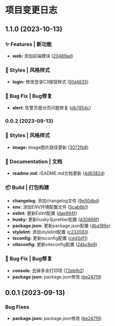 # 项目变更日志


## 1.1.0 (2023-10-13)


### ✨ Features | 新功能

* **web:** 添加前端模块 ([20489ad](https://github.com/guo-zi-xin/open-c3-federation/commit/20489ada3351fc11ca40051cc18ef1db40ec87e6))


### 💄 Styles | 风格样式

* **login:** 修改登录C3按钮样式 ([91d4835](https://github.com/guo-zi-xin/open-c3-federation/commit/91d48354c4bbafb18acfc66a7ab36aecfda495a4))


### 🐛 Bug Fix | Bug修复

* **alert:** 告警页面分页问题修复 ([db7854c](https://github.com/guo-zi-xin/open-c3-federation/commit/db7854cd63970322d091459616e82eb3c8a89f7d))

### 0.0.2 (2023-09-13)

### 💄 Styles | 风格样式

* **image:** image图片路径更新 ([3072fb8](https://github.com/guo-zi-xin/react-demo-babel/commit/3072fb85233310c27c8afcb2b83c5816dc380fb9))

### 📄 Documentation | 文档

* **readme.md:** rEADME.md文档更新 ([4d6382d](https://github.com/guo-zi-xin/react-demo-babel/commit/4d6382d74c78c0a816c72035e82067d26d33e622))

### 📦 Build | 打包构建

* **changelog:** 添加changelog文件 ([9e50dbd](https://github.com/guo-zi-xin/react-demo-babel/commit/9e50dbd3893fb7828feb97301fcb4a97f5185418))
* **env:** 添加ENV环境配置文件 ([5cab6b1](https://github.com/guo-zi-xin/react-demo-babel/commit/5cab6b1343a724fcae2f8aa3a54661c2216dd657))
* **eslint:** 更新Eslint配置 ([dae994f](https://github.com/guo-zi-xin/react-demo-babel/commit/dae994f98887fda046b9db078e839ed299cb15d6))
* **husky:** 更新husky与prettier配置 ([430668f](https://github.com/guo-zi-xin/react-demo-babel/commit/430668fc1bf9c1153182a8dcb813b7667ce32d4b))
* **package.json:** 更新package.json配置 ([4ba189e](https://github.com/guo-zi-xin/react-demo-babel/commit/4ba189edb6f50ab3d360fb97879054051671900e))
* **stylelint:** 添加stylelint配置 ([c233593](https://github.com/guo-zi-xin/react-demo-babel/commit/c233593e2ffe7c43a8b11fab43aff3a1fb146994))
* **tsconfig:** 更新tsconfig配置 ([ced3d11](https://github.com/guo-zi-xin/react-demo-babel/commit/ced3d1120d5fb141da926d0f8de233156bd2a7e7))
* **viteconfig:** 更新viteconfig配置 ([24bc8e9](https://github.com/guo-zi-xin/react-demo-babel/commit/24bc8e9238f574b5eacffd5c567808f6ae3d38a7))

### 🐛 Bug Fix | Bug修复

* **console:** 去掉多余打印项 ([72ebfb2](https://github.com/guo-zi-xin/react-demo-babel/commit/72ebfb29fc34b33b32908b138cf62c34af54dffb))
* **package.json:** package.json修改 ([be247f9](https://github.com/guo-zi-xin/react-demo-babel/commit/be247f9622b102d541e8ee08afebfb1148a25ff2))

## 0.0.1 (2023-09-13)

### Bug Fixes

* **package.json:** package.json修改 ([be247f9](https://github.com/guo-zi-xin/react-demo-babel/commit/be247f9622b102d541e8ee08afebfb1148a25ff2))
